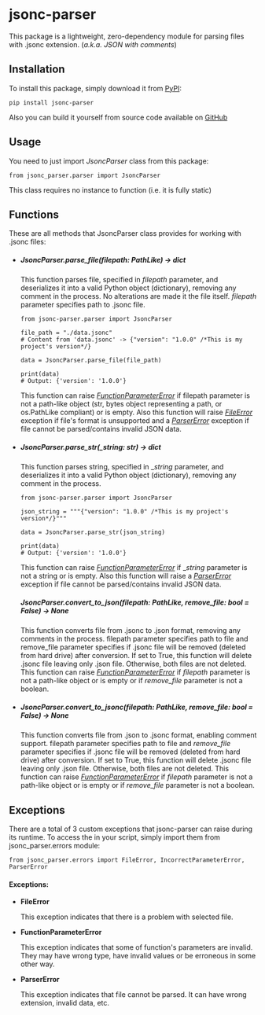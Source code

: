 # jsonc-parser

This package is a lightweight, zero-dependency module for parsing files with .jsonc extension. (<i>a.k.a. JSON with comments</i>)

## Installation

To install this package, simply download it from [PyPI](https://pypi.org/project/jsonc-parser):

    pip install jsonc-parser

Also you can build it yourself from source code available on [GitHub](https://github.com/NickolaiBeloguzov/jsonc-parser)

## Usage

You need to just import _JsoncParser_ class from this package:

    from jsonc_parser.parser import JsoncParser

This class requires no instance to function (i.e. it is fully static)

## Functions

These are all methods that JsoncParser class provides for working with .jsonc files:

-   ##### JsoncParser.parse_file(filepath: PathLike) -> dict

    This function parses file, specified in _filepath_ parameter, and deserializes it into a valid Python object (dictionary), removing any comment in the process. No alterations are made it the file itself. _filepath_ parameter specifies path to .jsonc file.

        from jsonc-parser.parser import JsoncParser

        file_path = "./data.jsonc"
        # Content from 'data.jsonc' -> {"version": "1.0.0" /*This is my project's version*/}

        data = JsoncParser.parse_file(file_path)

        print(data)
        # Output: {'version': '1.0.0'}

    This function can raise _[FunctionParameterError](#exc-function-parameter-error)_ if filepath parameter is not a path-like object (str, bytes object representing a path, or os.PathLike compliant) or is empty. Also this function will raise _[FileError](#exc-file-error)_ exception if file's format is unsupported and a _[ParserError](#exc-parser-error)_ exception if file cannot be parsed/contains invalid JSON data.

-   ##### JsoncParser.parse_str(_string: str) -> dict

    This function parses string, specified in __string_ parameter, and deserializes it into a valid Python object (dictionary), removing any comment in the process.

        from jsonc-parser.parser import JsoncParser

        json_string = """{"version": "1.0.0" /*This is my project's version*/}"""

        data = JsoncParser.parse_str(json_string)

        print(data)
        # Output: {'version': '1.0.0'}

    This function can raise _[FunctionParameterError](#exc-function-parameter-error)_ if __string_ parameter is not a string or is empty. Also this function will raise a _[ParserError](#exc-parser-error)_ exception if file cannot be parsed/contains invalid JSON data.

    ##### JsoncParser.convert_to_json(filepath: PathLike, remove_file: bool = False) -> None
    This function converts file from .jsonc to .json format, removing any comments in the process. filepath parameter specifies path to file and remove_file parameter specifies if .jsonc file will be removed (deleted from hard drive) after conversion. If set to True, this function will delete .jsonc file leaving only .json file. Otherwise, both files are not deleted. This function can raise _[FunctionParameterError](#exc-function-parameter-error)_ if _filepath_ parameter is not a path-like object or is empty or if _remove_file_ parameter is not a boolean.

-   ##### JsoncParser.convert_to_jsonc(filepath: PathLike, remove_file: bool = False) -> None
    This function converts file from .json to .jsonc format, enabling comment support. filepath parameter specifies path to file and _remove_file_ parameter specifies if .jsonc file will be removed (deleted from hard drive) after conversion. If set to True, this function will delete .jsonc file leaving only .json file. Otherwise, both files are not deleted.
    This function can raise _[FunctionParameterError](#exc-function-parameter-error)_ if _filepath_ parameter is not a path-like object or is empty or if _remove_file_ parameter is not a boolean.

## Exceptions

There are a total of 3 custom exceptions that jsonc-parser can raise during its runtime. To access the in your script, simply import them from jsonc_parser.errors module:

    from jsonc_parser.errors import FileError, IncorrectParameterError, ParserError

#### Exceptions:

-   **FileError**
    <div id='exc-file-error'></div>
    This exception indicates that there is a problem with selected file.

-   **FunctionParameterError**
    <div id='exc-function-parameter-error'></div>
    This exception indicates that some of function's parameters are invalid. They may have wrong type, have invalid values or be erroneous in some other way.

-   **ParserError**
    <div id='exc-parser-error'></div>
    This exception indicates that file cannot be parsed. It can have wrong extension, invalid data, etc.
